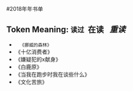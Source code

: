 #2018年年书单

## Token Meaning: `读过`  **在读**   *重读*

*    `《挪威的森林》`
*   《十亿消费者》
*   《嫌疑犯的x献身》
*   《白鹿原》 
*   《当我在跑步时我在谈些什么》
*   《文化苦旅》
